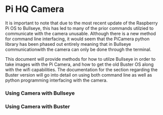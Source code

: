 # Pi HQ Camera

It is important to note that due to the most recent update of the Raspberry Pi OS to Bullseye, this has led to many of the prior commands utilzied to communicate with the camera unusable. Although there is a new method for command line interfacing, it would seem that the PiCamera python library has been phased out entirely meaning that in Bullseye communicationwith the camera can only be done through the terminal.

This document will provide methods for how to utilze Bullseye in order to take images with the Pi Camera, and how to get the old Buster OS along with the wifi capabilities. The documentation for the section regarding the Buster version will go into detail on using both command line as well as python programming interfacing with the camera.


### Using Camera with Bullseye

### Using Camera with Buster
